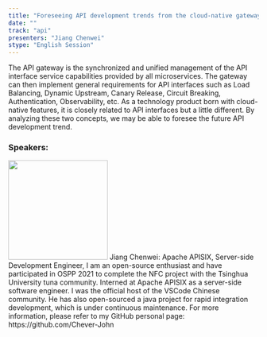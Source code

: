 ```yaml
---
title: "Foreseeing API development trends from the cloud-native gateway Apache APISIX"
date: "" 
track: "api"
presenters: "Jiang Chenwei"
stype: "English Session"
---
```

The API gateway is the synchronized and unified management of the API interface service capabilities provided by all microservices. The gateway can then implement general requirements for API interfaces such as Load Balancing, Dynamic Upstream, Canary Release, Circuit Breaking, Authentication, Observability, etc. As a technology product born with cloud-native features, it is closely related to API interfaces but a little different. By analyzing these two concepts, we may be able to foresee the future API development trend.
 ### Speakers: 
 <img src="images/speaker/1083.png" width="200" />
 Jiang Chenwei: Apache APISIX, Server-side Development Engineer, I am an open-source enthusiast and have participated in OSPP 2021 to complete the NFC project with the Tsinghua University tuna community. Interned at Apache APISIX as a server-side software engineer. I was the official host of the VSCode Chinese community. He has also open-sourced a java project for rapid integration development, which is under continuous maintenance. For more information, please refer to my GitHub personal page: https://github.com/Chever-John
 